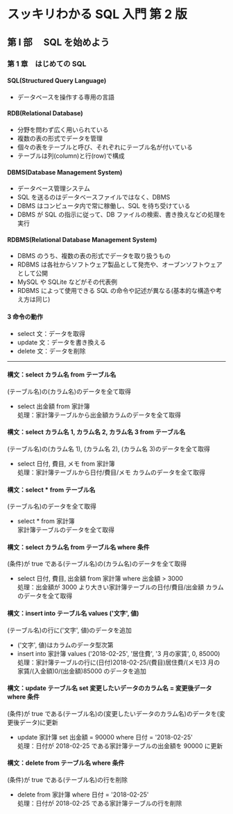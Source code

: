 # スッキリわかる SQL 入門 第 2 版

## 第 Ⅰ 部　 SQL を始めよう

### 第 1 章　はじめての SQL

#### SQL(Structured Query Language)

- データベースを操作する専用の言語

#### RDB(Relational Database)

- 分野を問わず広く用いられている
- 複数の表の形式でデータを管理
- 個々の表をテーブルと呼び、それぞれにテーブル名が付いている
- テーブルは列(column)と行(row)で構成

#### DBMS(Database Management System)

- データベース管理システム
- SQL を送るのはデータベースファイルではなく、DBMS
- DBMS はコンピュータ内で常に稼働し、SQL を待ち受けている
- DBMS が SQL の指示に従って、DB ファイルの検索、書き換えなどの処理を実行

#### RDBMS(Relational Database Management System)

- DBMS のうち、複数の表の形式でデータを取り扱うもの
- RDBMS は各社からソフトウェア製品として発売や、オーブンソフトウェアとして公開
- MySQL や SQLite などがその代表例
- RDBMS によって使用できる SQL の命令や記述が異なる(基本的な構造や考え方は同じ)

#### 3 命令の動作

- select 文：データを取得
- update 文：データを書き換える
- delete 文：データを削除

---

#### 構文：select カラム名 from テーブル名

(テーブル名)の(カラム名)のデータを全て取得

- select 出金額 from 家計簿<br>
  処理：家計簿テーブルから出金額カラムのデータを全て取得

#### 構文：select カラム名 1, カラム名 2, カラム名 3 from テーブル名

(テーブル名)の(カラム名 1), (カラム名 2), (カラム名 3)のデータを全て取得

- select 日付, 費目, メモ from 家計簿<br>
  処理：家計簿テーブルから日付/費目/メモ カラムのデータを全て取得

#### 構文：select \* from テーブル名

(テーブル名)のデータを全て取得

- select \* from 家計簿<br>
  家計簿テーブルのデータを全て取得

#### 構文：select カラム名 from テーブル名 where 条件

(条件)が true である(テーブル名)の(カラム名)のデータを全て取得

- select 日付, 費目, 出金額 from 家計簿 where 出金額 > 3000<br>
  処理：出金額が 3000 より大きい家計簿テーブルの日付/費目/出金額 カラムのデータを全て取得

#### 構文：insert into テーブル名 values ('文字', 値)

(テーブル名)の行に('文字', 値)のデータを追加

- ('文字', 値)はカラムのデータ型次第
- insert into 家計簿 values ('2018-02-25', '居住費', '3 月の家賃', 0, 85000)<br>
  処理：家計簿テーブルの行に(日付)2018-02-25/(費目)居住費/(メモ)3 月の家賃/(入金額)0/(出金額)85000 のデータを追加

#### 構文：update テーブル名 set 変更したいデータのカラム名 = 変更後データ where 条件

(条件)が true である(テーブル名)の(変更したいデータのカラム名)のデータを(変更後データ)に更新

- update 家計簿 set 出金額 = 90000 where 日付 = '2018-02-25'<br>
  処理：日付が 2018-02-25 である家計簿テーブルの出金額を 90000 に更新

#### 構文：delete from テーブル名 where 条件

(条件)が true である(テーブル名)の行を削除

- delete from 家計簿 where 日付 = '2018-02-25'<br>
  処理：日付が 2018-02-25 である家計簿テーブルの行を削除
